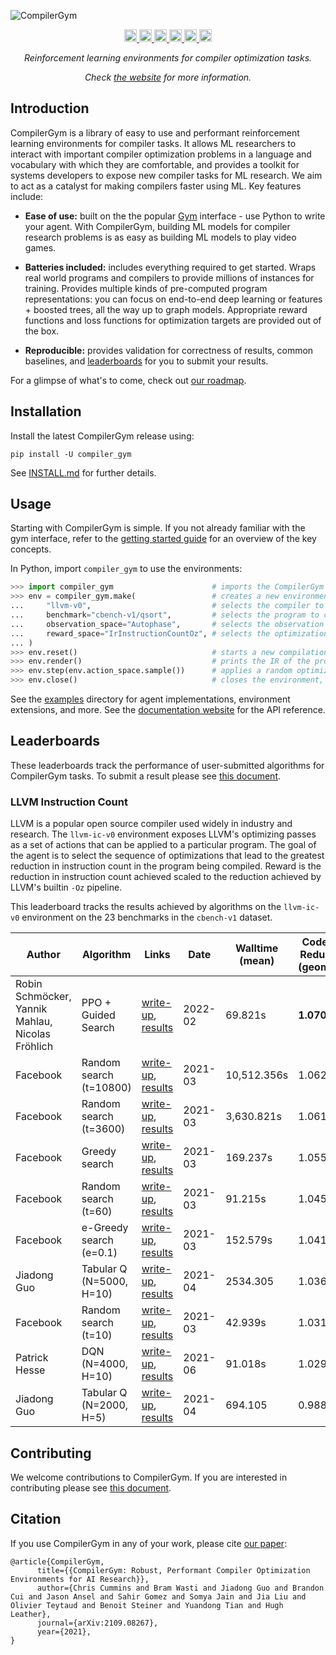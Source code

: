 ![CompilerGym](https://github.com/facebookresearch/CompilerGym/raw/development/docs/source/_static/img/logo-padded.png)

<p align="center">
  <!-- Getting started colab -->
  <a href="https://colab.research.google.com/github/facebookresearch/CompilerGym/blob/stable/examples/getting-started.ipynb">
      <img src="https://colab.research.google.com/assets/colab-badge.svg" alt="Colab" height="20">
  </a>
  <!-- Supported python versions list -->
  <a href="https://pypi.org/project/compiler-gym/">
      <img src="https://img.shields.io/pypi/pyversions/compiler-gym" alt="Python versions" height="20">
  </a>
  <!-- Downloads counter -->
  <a href="https://pypi.org/project/compiler-gym/">
      <img src="https://pepy.tech/badge/compiler-gym" alt="PyPi Downloads" height="20">
  </a>
  <!-- PyPi Version -->
  <a href="https://pypi.org/project/compiler-gym/">
      <img src="https://badge.fury.io/py/compiler-gym.svg" alt="PyPI version" height="20">
  </a>
  <!-- license -->
  <a href="https://tldrlegal.com/license/mit-license">
      <img src="https://img.shields.io/pypi/l/compiler-gym" alt="License" height="20">
  </a>
  <!-- CI status -->
  <a href="https://github.com/facebookresearch/CompilerGym/actions?query=workflow%3ACI+branch%3Adevelopment">
      <img src="https://github.com/facebookresearch/CompilerGym/workflows/CI/badge.svg?branch=development" alt="CI status" height="20">
  </a>
</p>

<p align="center">
  <i>Reinforcement learning environments for compiler optimization tasks.</i>
</p>
<p align="center">
  <i>
    Check
    <a href="http://facebookresearch.github.io/CompilerGym/">the website</a>
    for more information.
  </i>
</p>


## Introduction

CompilerGym is a library of easy to use and performant reinforcement learning
environments for compiler tasks. It allows ML researchers to interact with
important compiler optimization problems in a language and vocabulary with which
they are comfortable, and provides a toolkit for systems developers to expose
new compiler tasks for ML research. We aim to act as a catalyst for making
compilers faster using ML. Key features include:

* **Ease of use:** built on the the popular [Gym](https://gym.openai.com/)
  interface - use Python to write your agent. With CompilerGym, building ML
  models for compiler research problems is as easy as building ML models to play
  video games.

* **Batteries included:** includes everything required to get started. Wraps
  real world programs and compilers to provide millions of instances for
  training. Provides multiple kinds of pre-computed program representations: you
  can focus on end-to-end deep learning or features + boosted trees, all the way
  up to graph models. Appropriate reward functions and loss functions for
  optimization targets are provided out of the box.

* **Reproducible:** provides validation for correctness of results, common
  baselines, and [leaderboards](#leaderboards) for you to submit your results.

For a glimpse of what's to come, check out [our
roadmap](https://github.com/facebookresearch/CompilerGym/projects/1).


## Installation

Install the latest CompilerGym release using:

    pip install -U compiler_gym

See
[INSTALL.md](https://github.com/facebookresearch/CompilerGym/blob/development/INSTALL.md)
for further details.


## Usage

Starting with CompilerGym is simple. If you not already familiar with the gym
interface, refer to the [getting started
guide](http://facebookresearch.github.io/CompilerGym/getting_started.html) for
an overview of the key concepts.

In Python, import `compiler_gym` to use the environments:

```py
>>> import compiler_gym                      # imports the CompilerGym environments
>>> env = compiler_gym.make(                 # creates a new environment (same as gym.make)
...     "llvm-v0",                           # selects the compiler to use
...     benchmark="cbench-v1/qsort",         # selects the program to compile
...     observation_space="Autophase",       # selects the observation space
...     reward_space="IrInstructionCountOz", # selects the optimization target
... )
>>> env.reset()                              # starts a new compilation session
>>> env.render()                             # prints the IR of the program
>>> env.step(env.action_space.sample())      # applies a random optimization, updates state/reward/actions
>>> env.close()                              # closes the environment, freeing resources
```

See the [examples](/examples) directory for agent implementations, environment
extensions, and more. See the [documentation
website](http://facebookresearch.github.io/CompilerGym/) for the API reference.


## Leaderboards

These leaderboards track the performance of user-submitted algorithms for
CompilerGym tasks. To submit a result please see
[this document](https://github.com/facebookresearch/CompilerGym/blob/development/CONTRIBUTING.md#leaderboard-submissions).


### LLVM Instruction Count

LLVM is a popular open source compiler used widely in industry and research. The
`llvm-ic-v0` environment exposes LLVM's optimizing passes as a set of actions
that can be applied to a particular program. The goal of the agent is to select
the sequence of optimizations that lead to the greatest reduction in instruction
count in the program being compiled. Reward is the reduction in instruction
count achieved scaled to the reduction achieved by LLVM's builtin `-Oz`
pipeline.

This leaderboard tracks the results achieved by algorithms on the `llvm-ic-v0`
environment on the 23 benchmarks in the `cbench-v1` dataset.

| Author                                           | Algorithm | Links | Date | Walltime (mean) | Codesize Reduction (geomean) |
|--------------------------------------------------| --- | --- | --- |-----------------|------------------------------|
 | Robin Schmöcker, Yannik Mahlau, Nicolas Fröhlich | PPO + Guided Search | [write-up](leaderboard/llvm_instcount/ppo/README.md), [results](leaderboard/llvm_instcount/ppo/results.csv) | 2022-02 | 69.821s  | **1.070×**                   |
| Facebook                                         | Random search (t=10800) | [write-up](leaderboard/llvm_instcount/random_search/README.md), [results](leaderboard/llvm_instcount/random_search/results_p125_t10800.csv) | 2021-03 | 10,512.356s     | 1.062×                       |
| Facebook                                         | Random search (t=3600) | [write-up](leaderboard/llvm_instcount/random_search/README.md), [results](leaderboard/llvm_instcount/random_search/results_p125_t3600.csv) | 2021-03 | 3,630.821s      | 1.061×                       |
| Facebook                                         | Greedy search | [write-up](leaderboard/llvm_instcount/e_greedy/README.md), [results](leaderboard/llvm_instcount/e_greedy/results_e0.csv) | 2021-03 | 169.237s        | 1.055×                       |
| Facebook                                         | Random search (t=60) | [write-up](leaderboard/llvm_instcount/random_search/README.md), [results](leaderboard/llvm_instcount/random_search/results_p125_t60.csv) | 2021-03 | 91.215s         | 1.045×                       |
| Facebook                                         | e-Greedy search (e=0.1) | [write-up](leaderboard/llvm_instcount/e_greedy/README.md), [results](leaderboard/llvm_instcount/e_greedy/results_e10.csv) | 2021-03 | 152.579s        | 1.041×                       |
| Jiadong Guo                                      | Tabular Q (N=5000, H=10) | [write-up](leaderboard/llvm_instcount/tabular_q/README.md), [results](leaderboard/llvm_instcount/tabular_q/results-H10-N5000.csv) | 2021-04 | 2534.305        | 1.036×                       |
| Facebook                                         | Random search (t=10) | [write-up](leaderboard/llvm_instcount/random_search/README.md), [results](leaderboard/llvm_instcount/random_search/results_p125_t10.csv) | 2021-03 | 42.939s         | 1.031×                       |
| Patrick Hesse                                    | DQN (N=4000, H=10) | [write-up](leaderboard/llvm_instcount/dqn/README.md), [results](leaderboard/llvm_instcount/dqn/results-instcountnorm-H10-N4000.csv) | 2021-06 | 91.018s         | 1.029×                       |
| Jiadong Guo                                      | Tabular Q (N=2000, H=5) | [write-up](leaderboard/llvm_instcount/tabular_q/README.md), [results](leaderboard/llvm_instcount/tabular_q/results-H5-N2000.csv) | 2021-04 | 694.105         | 0.988×                       |


## Contributing

We welcome contributions to CompilerGym. If you are interested in contributing please see
[this document](https://github.com/facebookresearch/CompilerGym/blob/development/CONTRIBUTING.md).


## Citation

If you use CompilerGym in any of your work, please cite [our
paper](https://arxiv.org/pdf/2109.08267.pdf):

```
@article{CompilerGym,
      title={{CompilerGym: Robust, Performant Compiler Optimization Environments for AI Research}},
      author={Chris Cummins and Bram Wasti and Jiadong Guo and Brandon Cui and Jason Ansel and Sahir Gomez and Somya Jain and Jia Liu and Olivier Teytaud and Benoit Steiner and Yuandong Tian and Hugh Leather},
      journal={arXiv:2109.08267},
      year={2021},
}
```

